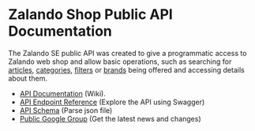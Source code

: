 # Zalando Shop Public API Documentation

The Zalando SE public API was created to give a programmatic access to Zalando web shop and allow basic operations, such as searching for [articles](https://github.com/zalando/shop-api-documentation/wiki/Articles), [categories](https://github.com/zalando/shop-api-documentation/wiki/Categories), [filters](https://github.com/zalando/shop-api-documentation/wiki/Filter) or [brands](https://github.com/zalando/shop-api-documentation/wiki/Brands) being offered and accessing details about them.

* [API Documentation](https://github.com/zalando/shop-api-documentation/wiki) (Wiki).
* [API Endpoint Reference](https://api.zalando.com/swagger/index.html) (Explore the API using Swagger)
* [API Schema](https://api.zalando.com/schema/swagger.json) (Parse json file)
* [Public Google Group](https://groups.google.com/forum/#!forum/zalando-api) (Get the latest news and changes)
